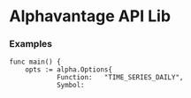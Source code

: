 # Alphavantage API Lib

### Examples

```
func main() {
	opts := alpha.Options{
			Function:   "TIME_SERIES_DAILY",
			Symbol:   